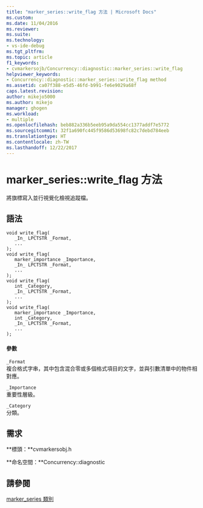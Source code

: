 ```yaml
---
title: "marker_series::write_flag 方法 | Microsoft Docs"
ms.custom: 
ms.date: 11/04/2016
ms.reviewer: 
ms.suite: 
ms.technology:
- vs-ide-debug
ms.tgt_pltfrm: 
ms.topic: article
f1_keywords:
- cvmarkersojb/Concurrency::diagnostic::marker_series::write_flag
helpviewer_keywords:
- Concurrency::diagnostic::marker_series::write_flag method
ms.assetid: ca07f388-e5d5-46fd-b991-fe6e9029a68f
caps.latest.revision: 
author: mikejo5000
ms.author: mikejo
manager: ghogen
ms.workload:
- multiple
ms.openlocfilehash: beb882a336b5eeb95a9da554cc1377addf7e5772
ms.sourcegitcommit: 32f1a690fc445f9586d53698fc82c7debd784eeb
ms.translationtype: HT
ms.contentlocale: zh-TW
ms.lasthandoff: 12/22/2017
---
```

# <a name="markerserieswriteflag-method"></a>marker_series::write_flag 方法
將旗標寫入並行視覺化檢視追蹤檔。  
  
## <a name="syntax"></a>語法  
  
```  
void write_flag(  
   _In_ LPCTSTR _Format,  
   ...  
);  
void write_flag(  
   marker_importance _Importance,  
   _In_ LPCTSTR _Format,  
   ...  
);  
void write_flag(  
   int _Category,  
   _In_ LPCTSTR _Format,  
   ...  
);  
void write_flag(  
   marker_importance _Importance,  
   int _Category,  
   _In_ LPCTSTR _Format,  
   ...  
);  
```  
  
#### <a name="parameters"></a>參數  
 `_Format`  
 複合格式字串，其中包含混合零或多個格式項目的文字，並與引數清單中的物件相對應。  
  
 `_Importance`  
 重要性層級。  
  
 `_Category`  
 分類。  
  
## <a name="requirements"></a>需求  
 **標頭：**cvmarkersobj.h  
  
 **命名空間：**Concurrency::diagnostic  
  
## <a name="see-also"></a>請參閱  
 [marker_series 類別](../profiling/marker-series-class.md)